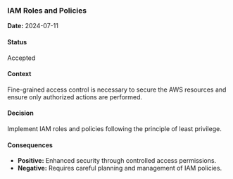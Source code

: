### IAM Roles and Policies

**Date:** 2024-07-11

#### Status

Accepted

#### Context

Fine-grained access control is necessary to secure the AWS resources and ensure only authorized actions are performed.

#### Decision

Implement IAM roles and policies following the principle of least privilege.

#### Consequences

- **Positive:** Enhanced security through controlled access permissions.
- **Negative:** Requires careful planning and management of IAM policies.
